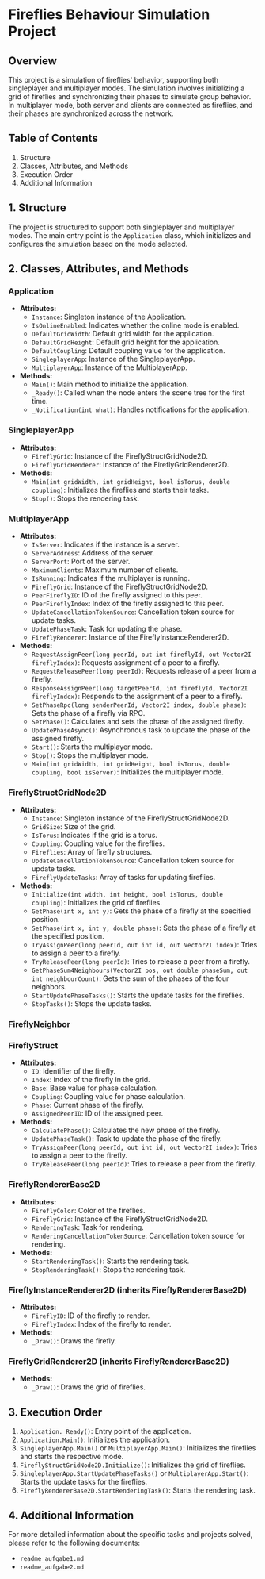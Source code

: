 # Fireflies Behaviour Simulation Project

## Overview
This project is a simulation of fireflies' behavior, supporting both singleplayer and multiplayer modes. The simulation involves initializing a grid of fireflies and synchronizing their phases to simulate group behavior. In multiplayer mode, both server and clients are connected as fireflies, and their phases are synchronized across the network.

## Table of Contents
1. Structure
2. Classes, Attributes, and Methods
3. Execution Order
4. Additional Information

## 1. Structure
The project is structured to support both singleplayer and multiplayer modes. The main entry point is the `Application` class, which initializes and configures the simulation based on the mode selected.

## 2. Classes, Attributes, and Methods

### Application
- **Attributes:**
    - `Instance`: Singleton instance of the Application.
    - `IsOnlineEnabled`: Indicates whether the online mode is enabled.
    - `DefaultGridWidth`: Default grid width for the application.
    - `DefaultGridHeight`: Default grid height for the application.
    - `DefaultCoupling`: Default coupling value for the application.
    - `SingleplayerApp`: Instance of the SingleplayerApp.
    - `MultiplayerApp`: Instance of the MultiplayerApp.
- **Methods:**
    - `Main()`: Main method to initialize the application.
    - `_Ready()`: Called when the node enters the scene tree for the first time.
    - `_Notification(int what)`: Handles notifications for the application.

### SingleplayerApp
- **Attributes:**
    - `FireflyGrid`: Instance of the FireflyStructGridNode2D.
    - `FireflyGridRenderer`: Instance of the FireflyGridRenderer2D.
- **Methods:**
    - `Main(int gridWidth, int gridHeight, bool isTorus, double coupling)`: Initializes the fireflies and starts their tasks.
    - `Stop()`: Stops the rendering task.

### MultiplayerApp
- **Attributes:**
    - `IsServer`: Indicates if the instance is a server.
    - `ServerAddress`: Address of the server.
    - `ServerPort`: Port of the server.
    - `MaximumClients`: Maximum number of clients.
    - `IsRunning`: Indicates if the multiplayer is running.
    - `FireflyGrid`: Instance of the FireflyStructGridNode2D.
    - `PeerFireflyID`: ID of the firefly assigned to this peer.
    - `PeerFireflyIndex`: Index of the firefly assigned to this peer.
    - `UpdateCancellationTokenSource`: Cancellation token source for update tasks.
    - `UpdatePhaseTask`: Task for updating the phase.
    - `FireflyRenderer`: Instance of the FireflyInstanceRenderer2D.
- **Methods:**
    - `RequestAssignPeer(long peerId, out int fireflyId, out Vector2I fireflyIndex)`: Requests assignment of a peer to a firefly.
    - `RequestReleasePeer(long peerId)`: Requests release of a peer from a firefly.
    - `ResponseAssignPeer(long targetPeerId, int fireflyId, Vector2I fireflyIndex)`: Responds to the assignment of a peer to a firefly.
    - `SetPhaseRpc(long senderPeerId, Vector2I index, double phase)`: Sets the phase of a firefly via RPC.
    - `SetPhase()`: Calculates and sets the phase of the assigned firefly.
    - `UpdatePhaseAsync()`: Asynchronous task to update the phase of the assigned firefly.
    - `Start()`: Starts the multiplayer mode.
    - `Stop()`: Stops the multiplayer mode.
    - `Main(int gridWidth, int gridHeight, bool isTorus, double coupling, bool isServer)`: Initializes the multiplayer mode.

### FireflyStructGridNode2D
- **Attributes:**
    - `Instance`: Singleton instance of the FireflyStructGridNode2D.
    - `GridSize`: Size of the grid.
    - `IsTorus`: Indicates if the grid is a torus.
    - `Coupling`: Coupling value for the fireflies.
    - `Fireflies`: Array of firefly structures.
    - `UpdateCancellationTokenSource`: Cancellation token source for update tasks.
    - `FireflyUpdateTasks`: Array of tasks for updating fireflies.
- **Methods:**
    - `Initialize(int width, int height, bool isTorus, double coupling)`: Initializes the grid of fireflies.
    - `GetPhase(int x, int y)`: Gets the phase of a firefly at the specified position.
    - `SetPhase(int x, int y, double phase)`: Sets the phase of a firefly at the specified position.
    - `TryAssignPeer(long peerId, out int id, out Vector2I index)`: Tries to assign a peer to a firefly.
    - `TryReleasePeer(long peerId)`: Tries to release a peer from a firefly.
    - `GetPhaseSum4Neighbours(Vector2I pos, out double phaseSum, out int neighbourCount)`: Gets the sum of the phases of the four neighbors.
    - `StartUpdatePhaseTasks()`: Starts the update tasks for the fireflies.
    - `StopTasks()`: Stops the update tasks.

### FireflyNeighbor



### FireflyStruct
- **Attributes:**
    - `ID`: Identifier of the firefly.
    - `Index`: Index of the firefly in the grid.
    - `Base`: Base value for phase calculation.
    - `Coupling`: Coupling value for phase calculation.
    - `Phase`: Current phase of the firefly.
    - `AssignedPeerID`: ID of the assigned peer.
- **Methods:**
    - `CalculatePhase()`: Calculates the new phase of the firefly.
    - `UpdatePhaseTask()`: Task to update the phase of the firefly.
    - `TryAssignPeer(long peerId, out int id, out Vector2I index)`: Tries to assign a peer to the firefly.
    - `TryReleasePeer(long peerId)`: Tries to release a peer from the firefly.

### FireflyRendererBase2D
- **Attributes:**
    - `FireflyColor`: Color of the fireflies.
    - `FireflyGrid`: Instance of the FireflyStructGridNode2D.
    - `RenderingTask`: Task for rendering.
    - `RenderingCancellationTokenSource`: Cancellation token source for rendering.
- **Methods:**
    - `StartRenderingTask()`: Starts the rendering task.
    - `StopRenderingTask()`: Stops the rendering task.

### FireflyInstanceRenderer2D (inherits FireflyRendererBase2D)
- **Attributes:**
    - `FireflyID`: ID of the firefly to render.
    - `FireflyIndex`: Index of the firefly to render.
- **Methods:**
    - `_Draw()`: Draws the firefly.

### FireflyGridRenderer2D (inherits FireflyRendererBase2D)
- **Methods:**
    - `_Draw()`: Draws the grid of fireflies.




## 3. Execution Order
1. `Application._Ready()`: Entry point of the application.
2. `Application.Main()`: Initializes the application.
3. `SingleplayerApp.Main()` or `MultiplayerApp.Main()`: Initializes the fireflies and starts the respective mode.
4. `FireflyStructGridNode2D.Initialize()`: Initializes the grid of fireflies.
5. `SingleplayerApp.StartUpdatePhaseTasks()` or `MultiplayerApp.Start()`: Starts the update tasks for the fireflies.
6. `FireflyRendererBase2D.StartRenderingTask()`: Starts the rendering task.

## 4. Additional Information
For more detailed information about the specific tasks and projects solved, please refer to the following documents:
- `readme_aufgabe1.md`
- `readme_aufgabe2.md`